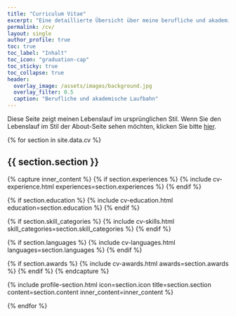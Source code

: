 ```yaml
---
title: "Curriculum Vitae"
excerpt: "Eine detaillierte Übersicht über meine berufliche und akademische Laufbahn."
permalink: /cv/
layout: single
author_profile: true
toc: true
toc_label: "Inhalt"
toc_icon: "graduation-cap"
toc_sticky: true
toc_collapse: true
header:
  overlay_image: /assets/images/background.jpg
  overlay_filter: 0.5
  caption: "Berufliche und akademische Laufbahn"
---
```


<div class="notice">
  <p>Diese Seite zeigt meinen Lebenslauf im ursprünglichen Stil. Wenn Sie den Lebenslauf im Stil der About-Seite sehen möchten, klicken Sie bitte <a href="{{ site.baseurl }}/cv-about-style/">hier</a>.</p>
</div>

<style>
/* Stelle sicher, dass die Anker-Links korrekt funktionieren */
.section-anchor {
  display: block;
  position: relative;
  top: -100px;
  visibility: hidden;
}
</style>

{% for section in site.data.cv %}
<span id="{{ section.section | slugify }}" class="section-anchor"></span>
## <i class="fas fa-{{ section.icon }}"></i> {{ section.section }}

{% capture inner_content %}
  {% if section.experiences %}
    {% include cv-experience.html experiences=section.experiences %}
  {% endif %}

  {% if section.education %}
    {% include cv-education.html education=section.education %}
  {% endif %}

  {% if section.skill_categories %}
    {% include cv-skills.html skill_categories=section.skill_categories %}
  {% endif %}

  {% if section.languages %}
    {% include cv-languages.html languages=section.languages %}
  {% endif %}

  {% if section.awards %}
    {% include cv-awards.html awards=section.awards %}
  {% endif %}
{% endcapture %}

{% include profile-section.html 
  icon=section.icon 
  title=section.section 
  content=section.content 
  inner_content=inner_content %}

{% endfor %} 